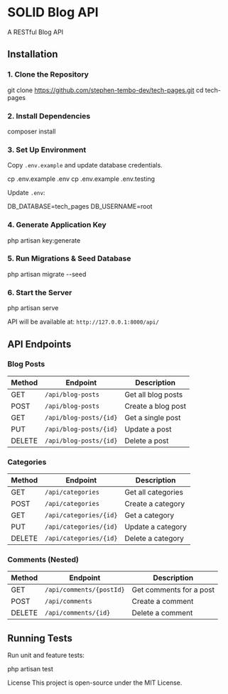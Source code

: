 # SOLID Blog API

A RESTful Blog API 

## Installation

### 1. Clone the Repository
git clone https://github.com/stephen-tembo-dev/tech-pages.git
cd tech-pages


### 2. Install Dependencies
composer install


### 3. Set Up Environment
Copy `.env.example` and update database credentials.

cp .env.example .env
cp .env.example .env.testing


Update `.env`:

DB_DATABASE=tech_pages
DB_USERNAME=root


### 4. Generate Application Key
php artisan key:generate


### 5. Run Migrations & Seed Database
php artisan migrate --seed


### 6. Start the Server
php artisan serve


API will be available at: `http://127.0.0.1:8000/api/`

## API Endpoints

### Blog Posts
| Method | Endpoint            | Description           |
|--------|---------------------|-----------------------|
| GET    | `/api/blog-posts`   | Get all blog posts   |
| POST   | `/api/blog-posts`   | Create a blog post   |
| GET    | `/api/blog-posts/{id}` | Get a single post |
| PUT    | `/api/blog-posts/{id}` | Update a post      |
| DELETE | `/api/blog-posts/{id}` | Delete a post      |

### Categories
| Method | Endpoint         | Description          |
|--------|-----------------|----------------------|
| GET    | `/api/categories` | Get all categories |
| POST   | `/api/categories` | Create a category  |
| GET    | `/api/categories/{id}` | Get a category |
| PUT    | `/api/categories/{id}` | Update a category |
| DELETE | `/api/categories/{id}` | Delete a category |

### Comments (Nested)
| Method | Endpoint         | Description             |
|--------|-----------------|-------------------------|
| GET    | `/api/comments/{postId}` | Get comments for a post |
| POST   | `/api/comments` | Create a comment       |
| DELETE | `/api/comments/{id}` | Delete a comment   |

## Running Tests
Run unit and feature tests:

php artisan test

License
This project is open-source under the MIT License.

